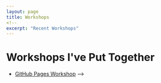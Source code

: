 ```yaml
---
layout: page
title: Workshops
<!-- 
excerpt: "Recent Workshops"
---
```


# Workshops I've Put Together

- [GitHub Pages Workshop](https://github.com/BioData-Club/githubPagesTutorial)
-->
